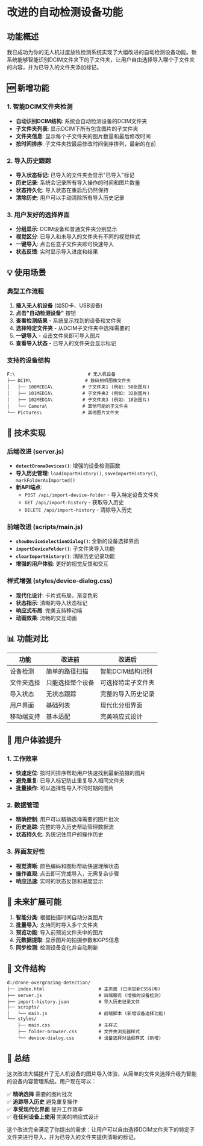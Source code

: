 # 改进的自动检测设备功能

## 功能概述

我已成功为你的无人机过度放牧检测系统实现了大幅改进的自动检测设备功能。新系统能够智能识别DCIM文件夹下的子文件夹，让用户自由选择导入哪个子文件夹的内容，并为已导入的文件夹添加标记。

## 🆕 新增功能

### 1. 智能DCIM文件夹检测
- **自动识别DCIM结构**: 系统会自动检测设备的DCIM文件夹
- **子文件夹列表**: 显示DCIM下所有包含图片的子文件夹
- **文件夹信息**: 显示每个子文件夹的图片数量和最后修改时间
- **按时间排序**: 子文件夹按最后修改时间倒序排列，最新的在前

### 2. 导入历史跟踪
- **导入状态标记**: 已导入的文件夹会显示"已导入"标记
- **历史记录**: 系统会记录所有导入操作的时间和图片数量
- **状态持久化**: 导入状态在重启后仍然保持
- **清除历史**: 用户可以手动清除所有导入历史记录

### 3. 用户友好的选择界面
- **分组显示**: DCIM设备和普通文件夹分别显示
- **视觉区分**: 已导入和未导入的文件夹有不同的视觉样式
- **一键导入**: 点击任意子文件夹即可快速导入
- **状态反馈**: 实时显示导入进度和结果

## 💡 使用场景

### 典型工作流程
1. **插入无人机设备** (如SD卡、USB设备)
2. **点击"自动检测设备"** 按钮
3. **查看检测结果** - 系统显示找到的设备和文件夹
4. **选择特定文件夹** - 从DCIM子文件夹中选择需要的
5. **一键导入** - 点击文件夹即可导入图片
6. **查看导入状态** - 已导入的文件夹会显示标记

### 支持的设备结构
```
F:\                           # 无人机设备
├── DCIM\                    # 数码相机图像文件夹
│   ├── 100MEDIA\           # 子文件夹1 (例如: 50张图片)
│   ├── 101MEDIA\           # 子文件夹2 (例如: 32张图片)
│   ├── 102MEDIA\           # 子文件夹3 (例如: 18张图片)
│   └── Camera\             # 其他可能的子文件夹
└── Pictures\               # 其他图片文件夹
```

## 🔧 技术实现

### 后端改进 (server.js)
- **`detectDroneDevices()`**: 增强的设备检测函数
- **导入历史管理**: `loadImportHistory()`, `saveImportHistory()`, `markFolderAsImported()`
- **新API端点**:
  - `POST /api/import-device-folder` - 导入特定设备文件夹
  - `GET /api/import-history` - 获取导入历史
  - `DELETE /api/import-history` - 清除导入历史

### 前端改进 (scripts/main.js)
- **`showDeviceSelectionDialog()`**: 全新的设备选择界面
- **`importDeviceFolder()`**: 子文件夹导入功能
- **`clearImportHistory()`**: 清除历史记录功能
- **增强的用户体验**: 更好的视觉反馈和交互

### 样式增强 (styles/device-dialog.css)
- **现代化设计**: 卡片式布局，渐变色彩
- **状态指示**: 清晰的导入状态标记
- **响应式布局**: 完美支持移动端
- **动画效果**: 流畅的交互动画

## 📊 功能对比

| 功能 | 改进前 | 改进后 |
|------|--------|--------|
| 设备检测 | 简单的路径扫描 | 智能DCIM结构识别 |
| 文件夹选择 | 只能选择整个设备 | 可选择特定子文件夹 |
| 导入状态 | 无状态跟踪 | 完整的导入历史记录 |
| 用户界面 | 基础列表 | 现代化分组界面 |
| 移动端支持 | 基本适配 | 完美响应式设计 |

## 🎯 用户体验提升

### 1. 工作效率
- **快速定位**: 按时间排序帮助用户快速找到最新拍摄的图片
- **避免重复**: 已导入标记防止重复导入相同文件夹
- **批量操作**: 可以选择性导入不同时期的图片

### 2. 数据管理
- **精确控制**: 用户可以精确选择需要的图片批次
- **历史追踪**: 完整的导入历史帮助管理数据流
- **状态持久化**: 系统记住用户的操作历史

### 3. 界面友好性
- **视觉清晰**: 颜色编码和图标帮助快速理解状态
- **操作直观**: 点击即可完成导入，无需复杂步骤
- **响应迅速**: 实时的状态反馈和进度显示

## 🚀 未来扩展可能

1. **智能分类**: 根据拍摄时间自动分类图片
2. **批量导入**: 支持同时导入多个文件夹
3. **预览功能**: 导入前预览文件夹中的图片
4. **元数据提取**: 显示图片的拍摄参数和GPS信息
5. **同步检测**: 检测设备变化并自动刷新

## 📁 文件结构

```
d:/drone-overgrazing-detection/
├── index.html                    # 主页面 (已添加新CSS引用)
├── server.js                     # 后端服务 (增强的设备检测)
├── import-history.json           # 导入历史记录文件
├── scripts/
│   └── main.js                   # 前端脚本 (新增设备选择功能)
└── styles/
    ├── main.css                  # 主样式
    ├── folder-browser.css        # 文件夹浏览器样式
    └── device-dialog.css         # 设备选择对话框样式 (新增)
```

## 🎉 总结

这次改进大幅提升了无人机设备的图片导入体验，从简单的文件夹选择升级为智能的设备内容管理系统。用户现在可以：

✅ **精确选择** 需要的图片批次  
✅ **追踪导入历史** 避免重复操作  
✅ **享受现代化界面** 提升工作效率  
✅ **在任何设备上使用** 完美的响应式设计  

这个改进完全满足了你提出的需求：让用户可以自由选择DCIM文件夹下的特定子文件夹进行导入，并为已导入的文件夹提供清晰的标记。

